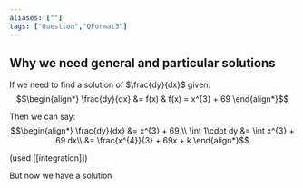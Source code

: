 ```yaml
---
aliases: [""]
tags: ["Question","QFormat3"]
---
```


#### 
## Why we need general and particular solutions

If we need to find a solution of $\frac{dy}{dx}$ given:
$$\begin{align*}
\frac{dy}{dx} &= f(x) & f(x) = x^{3} + 69 
\end{align*}$$

Then we can say:
$$\begin{align*}
\frac{dy}{dx} &= x^{3} + 69 \\
\int 1\cdot dy &= \int x^{3} + 69 dx\\
&=  \frac{x^{4}}{3} + 69x + k
\end{align*}$$

(used [[integration]])

But now we have a solution 